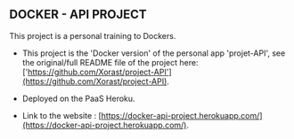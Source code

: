 DOCKER - API PROJECT
--------------------

This project is a personal training to Dockers.

* This project is the 'Docker version' of the personal app 'projet-API', see the original/full README file of the project here: ['https://github.com/Xorast/project-API'](https://github.com/Xorast/project-API).

* Deployed on the PaaS Heroku.

* Link to the website : [https://docker-api-project.herokuapp.com/](https://docker-api-project.herokuapp.com/).